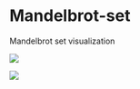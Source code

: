 # Mandelbrot-set
Mandelbrot set visualization

![](https://cdn.steemitimages.com/DQmfNxenEP8BActecFgGuU2wCp4ZKctraQbX59PRZ9YmvL8/image.png)

![](https://cdn.steemitimages.com/DQmcSRykVADTDrL41HFGsNsQECByyrp8JZdRtwmbpFHcAbe/image.png)
